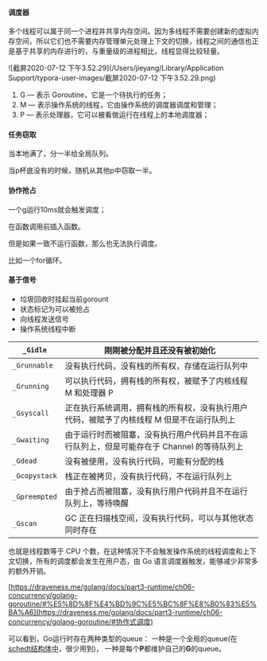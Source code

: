 #### 调度器

多个线程可以属于同一个进程并共享内存空间。因为多线程不需要创建新的虚拟内存空间，所以它们也不需要内存管理单元处理上下文的切换，线程之间的通信也正是基于共享的内存进行的，与重量级的进程相比，线程显得比较轻量。



![截屏2020-07-12 下午3.52.29](/Users/jieyang/Library/Application Support/typora-user-images/截屏2020-07-12 下午3.52.29.png)

1. G — 表示 Goroutine，它是一个待执行的任务；
2. M — 表示操作系统的线程，它由操作系统的调度器调度和管理；
3. P — 表示处理器，它可以被看做运行在线程上的本地调度器；

#### 任务窃取

当本地满了，分一半给全局队列。

当p杯底没有的时候，随机从其他p中窃取一半。

#### 协作抢占

一个g运行10ms就会触发调度；

在函数调用前插入函数。

但是如果一致不运行函数，那么也无法执行调度。

比如一个for循环。

#### 基于信号

- 垃圾回收时挂起当前gorount
- 状态标记为可以被抢占
- 向线程发送信号
- 操作系统线程中断



| `_Gidle`      | 刚刚被分配并且还没有被初始化                                 |
| ------------- | ------------------------------------------------------------ |
| `_Grunnable`  | 没有执行代码，没有栈的所有权，存储在运行队列中               |
| `_Grunning`   | 可以执行代码，拥有栈的所有权，被赋予了内核线程 M 和处理器 P  |
| `_Gsyscall`   | 正在执行系统调用，拥有栈的所有权，没有执行用户代码，被赋予了内核线程 M 但是不在运行队列上 |
| `_Gwaiting`   | 由于运行时而被阻塞，没有执行用户代码并且不在运行队列上，但是可能存在于 Channel 的等待队列上 |
| `_Gdead`      | 没有被使用，没有执行代码，可能有分配的栈                     |
| `_Gcopystack` | 栈正在被拷贝，没有执行代码，不在运行队列上                   |
| `_Gpreempted` | 由于抢占而被阻塞，没有执行用户代码并且不在运行队列上，等待唤醒 |
| `_Gscan`      | GC 正在扫描栈空间，没有执行代码，可以与其他状态同时存在      |



也就是线程数等于 CPU 个数，在这种情况下不会触发操作系统的线程调度和上下文切换，所有的调度都会发生在用户态，由 Go 语言调度器触发，能够减少非常多的额外开销。

[https://draveness.me/golang/docs/part3-runtime/ch06-concurrency/golang-goroutine/#%E5%8D%8F%E4%BD%9C%E5%BC%8F%E8%B0%83%E5%BA%A6](https://draveness.me/golang/docs/part3-runtime/ch06-concurrency/golang-goroutine/#协作式调度)



可以看到，Go运行时存在两种类型的queue： 一种是一个全局的queue(在[schedt结构体中](https://github.com/golang/go/blob/5dd978a283ca445f8b5f255773b3904497365b61/src/runtime/runtime2.go#L536)，很少用到)， 一种是每个**P**都维护自己的**G**的queue。